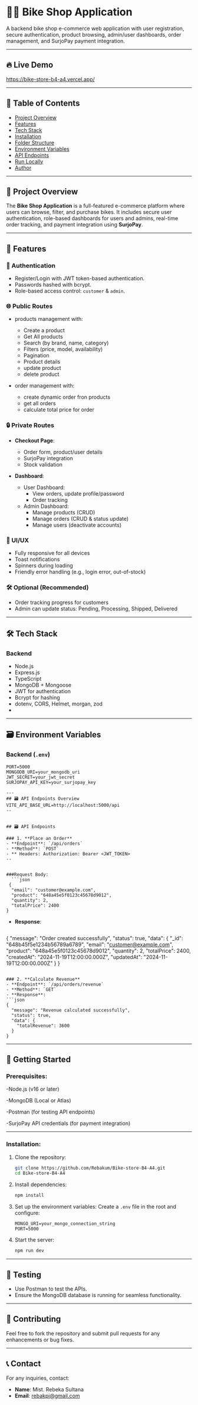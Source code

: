# 🚴‍♂️ Bike Shop Application

A backend bike shop e-commerce web application with user registration, secure authentication, product browsing, admin/user dashboards, order management, and SurjoPay payment integration.

---

## 🔥 Live Demo

https://bike-store-b4-a4.vercel.app/

---

## 🧾 Table of Contents

- [Project Overview](#project-overview)
- [Features](#features)
- [Tech Stack](#tech-stack)
- [Installation](#installation)
- [Folder Structure](#folder-structure)
- [Environment Variables](#environment-variables)
- [API Endpoints](#api-endpoints)
- [Run Locally](#run-locally)
- [Author](#author)

---

## 📌 Project Overview

The **Bike Shop Application** is a full-featured e-commerce platform where users can browse, filter, and purchase bikes. It includes secure user authentication, role-based dashboards for users and admins, real-time order tracking, and payment integration using **SurjoPay**.

---

## 🎯 Features

### 🔐 Authentication

- Register/Login with JWT token-based authentication.
- Passwords hashed with bcrypt.
- Role-based access control: `customer` & `admin`.

### 🌐 Public Routes

- products management with:
  - Create a product
  - Get All products
  - Search (by brand, name, category)
  - Filters (price, model, availability)
  - Pagination
  - Product details
  - update product
  - delete product


- order management with:
  - create dynamic order fron products
  - get all orders
  - calculate total price for order


### 🔒 Private Routes

- **Checkout Page**:
  - Order form, product/user details
  - SurjoPay integration
  - Stock validation

- **Dashboard**:
  - User Dashboard:
    - View orders, update profile/password
    - Order tracking
  - Admin Dashboard:
    - Manage products (CRUD)
    - Manage orders (CRUD & status update)
    - Manage users (deactivate accounts)

### 🎨 UI/UX

- Fully responsive for all devices
- Toast notifications
- Spinners during loading
- Friendly error handling (e.g., login error, out-of-stock)

### 🛠 Optional (Recommended)

- Order tracking progress for customers
- Admin can update status: Pending, Processing, Shipped, Delivered

---

## 🛠 Tech Stack

### Backend

- Node.js
- Express.js
- TypeScript
- MongoDB + Mongoose
- JWT for authentication
- Bcrypt for hashing
- dotenv, CORS, Helmet, morgan, zod
- 
---

## 🗃️ Environment Variables

### Backend (`.env`)

```env
PORT=5000
MONGODB_URI=your_mongodb_uri
JWT_SECRET=your_jwt_secret
SURJOPAY_API_KEY=your_surjopay_key

---
## 🗃️ API Endpoints Overview
VITE_API_BASE_URL=http://localhost:5000/api
--


## 🗃️ API Endpoints

### 1. **Place an Order**
- **Endpoint**: `/api/orders`
- **Method**: `POST`
- ** Headers: Authorization: Bearer <JWT_TOKEN>
--


###Request Body:
  ```json
 {
  "email": "customer@example.com",
  "product": "648a45e5f0123c45678d9012",
  "quantity": 2,
  "totalPrice": 2400
}
  ```
- **Response**:
  ```json
 {
  "message": "Order created successfully",
  "status": true,
  "data": {
    "_id": "648b45f5e1234b56789a6789",
    "email": "customer@example.com",
    "product": "648a45e5f0123c45678d9012",
    "quantity": 2,
    "totalPrice": 2400,
    "createdAt": "2024-11-19T12:00:00.000Z",
    "updatedAt": "2024-11-19T12:00:00.000Z"
  }
}

  ```

### 2. **Calculate Revenue**
- **Endpoint**: `/api/orders/revenue`
- **Method**: `GET`
- **Response**:
  ```json
  {
    "message": "Revenue calculated successfully",
    "status": true,
    "data": {
      "totalRevenue": 3600
    }
  }
  ```

---

## 🌟 Getting Started

### Prerequisites:
-Node.js (v16 or later)

-MongoDB (Local or Atlas)

-Postman (for testing API endpoints)

-SurjoPay API credentials (for payment integration)

---

### Installation:
1. Clone the repository:
   ```bash
   git clone https://github.com/Rebakum/Bike-store-B4-A4.git
   cd Bike-store-B4-A4
   ```
2. Install dependencies:
   ```bash
   npm install
   ```
3. Set up the environment variables:
   Create a `.env` file in the root and configure:
   ```plaintext
   MONGO_URI=your_mongo_connection_string
   PORT=5000
   ```
4. Start the server:
   ```bash
   npm run dev
   ```
---

## 🤬 Testing

- Use Postman to test the APIs.
- Ensure the MongoDB database is running for seamless functionality.

---

## 🙌 Contributing

Feel free to fork the repository and submit pull requests for any enhancements or bug fixes.

---



## 📞 Contact

For any inquiries, contact:
- **Name**: Mist. Rebeka Sultana
- **Email**: rebakpi@gmail.com


